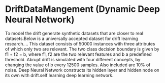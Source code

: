 # DriftDataMangement (Dynamic Deep Neural Network)

To model the drift  generate synthetic datasets that are closer to real datasets.Below is a universally accepted dataset for drift learning research....
This dataset consists of 50000 instances with three attributes of which only two are relevant. The two class decision boundary is given by f1 + f2 = b, where f1, f2 are the two relevant features and b a predefined threshold. Abrupt drift is simulated with four different concepts, by changing the value of b every 12500 samples. Also included are 10% of noise.
Deep Neural Network constructs its hidden layer and hidden node on its own with drift.self learning deep learning network.
